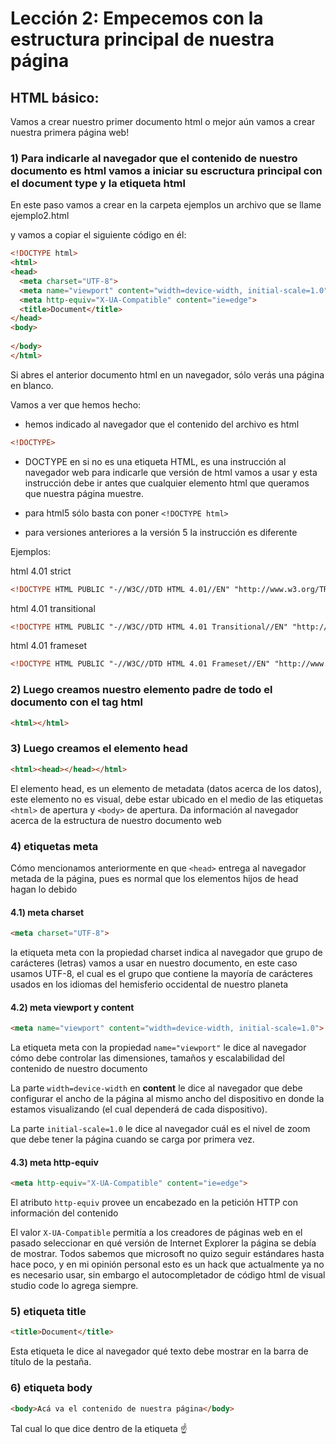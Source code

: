 # Lección 2: Empecemos con la estructura principal de nuestra página

## HTML básico:

Vamos a crear nuestro primer documento html o mejor aún vamos a crear nuestra primera página web!

### 1) Para indicarle al navegador que el contenido de nuestro documento es html vamos a iniciar su escructura principal con el document type y la etiqueta html

En este paso vamos a crear en la carpeta ejemplos un archivo que se llame ejemplo2.html

y vamos a copiar el siguiente código en él:

```html
<!DOCTYPE html>
<html>
<head>
  <meta charset="UTF-8">
  <meta name="viewport" content="width=device-width, initial-scale=1.0">
  <meta http-equiv="X-UA-Compatible" content="ie=edge">
  <title>Document</title>
</head>
<body>
  
</body>
</html>
```

Si abres el anterior documento html en un navegador, sólo verás una página en blanco.


Vamos a ver que hemos hecho:

- hemos indicado al navegador que el contenido del archivo es html

```html
<!DOCTYPE>
```

- DOCTYPE en si no es una etiqueta HTML, es una instrucción al navegador web para indicarle que versión de html vamos a usar y esta instrucción debe ir antes que cualquier elemento html que queramos que nuestra página muestre.

- para html5 sólo basta con poner `<!DOCTYPE html>`

- para versiones anteriores a la versión 5 la instrucción es diferente

Ejemplos:

html 4.01 strict
```html
<!DOCTYPE HTML PUBLIC "-//W3C//DTD HTML 4.01//EN" "http://www.w3.org/TR/html4/strict.dtd">
```

html 4.01 transitional
```html
<!DOCTYPE HTML PUBLIC "-//W3C//DTD HTML 4.01 Transitional//EN" "http://www.w3.org/TR/html4/loose.dtd">
```

html 4.01 frameset
```html
<!DOCTYPE HTML PUBLIC "-//W3C//DTD HTML 4.01 Frameset//EN" "http://www.w3.org/TR/html4/frameset.dtd">
```

### 2) Luego creamos nuestro elemento padre de todo el documento con el tag html

```html
<html></html>
```

### 3) Luego creamos el elemento head

```html
<html><head></head></html>
```

El elemento head, es un elemento de metadata (datos acerca de los datos), este elemento no es visual, debe estar ubicado en el medio de las etiquetas `<html>` de apertura y `<body>` de apertura.
Da información al navegador acerca de la estructura de nuestro documento web  

### 4) etiquetas meta

Cómo mencionamos anteriormente en que `<head>` entrega al navegador metada de la página, pues es normal que los elementos hijos de head hagan lo debido

#### 4.1) meta charset

```html
<meta charset="UTF-8">
```

la etiqueta meta con la propiedad charset indica al navegador que grupo de carácteres (letras) vamos a usar en nuestro documento, en este caso usamos UTF-8, el cual es el grupo que contiene la mayoría de carácteres usados en los idiomas del hemisferio occidental de nuestro planeta

#### 4.2) meta viewport y content

```html
<meta name="viewport" content="width=device-width, initial-scale=1.0">
```

La etiqueta meta con la propiedad `name="viewport"` le dice al navegador cómo debe controlar las dimensiones, tamaños y escalabilidad del contenido de nuestro documento

La parte `width=device-width` en **content** le dice al navegador que debe configurar el ancho de la página al mismo ancho del dispositivo en donde la estamos visualizando (el cual dependerá de cada dispositivo).

La parte `initial-scale=1.0` le dice al navegador cuál es el nivel de zoom que debe tener la página cuando se carga por primera vez.

#### 4.3) meta http-equiv

```html
<meta http-equiv="X-UA-Compatible" content="ie=edge">
```

El atributo `http-equiv` provee un encabezado en la petición HTTP con información del contenido

El valor `X-UA-Compatible` permitía a los creadores de páginas web en el pasado seleccionar en qué versión de  Internet Explorer la página se debía de mostrar.
Todos sabemos que microsoft no quizo seguir estándares hasta hace poco, y en mi opinión personal esto es un hack que actualmente ya no es necesario usar, sin embargo el autocompletador de código html de visual studio code lo agrega siempre.

### 5) etiqueta title

```html
<title>Document</title>
```

Esta etiqueta le dice al navegador qué texto debe mostrar en la barra de título de la pestaña.

### 6) etiqueta body

```html
<body>Acá va el contenido de nuestra página</body>
```

Tal cual lo que dice dentro de la etiqueta :point_up:



